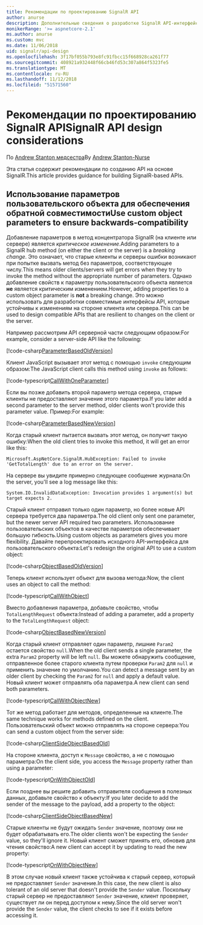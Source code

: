 ```yaml
---
title: Рекомендации по проектированию SignalR API
author: anurse
description: Дополнительные сведения о разработке SignalR API-интерфейсы для обеспечения совместимости между версиями приложения.
monikerRange: '>= aspnetcore-2.1'
ms.author: anurse
ms.custom: mvc
ms.date: 11/06/2018
uid: signalr/api-design
ms.openlocfilehash: 3f17bf055b793e8fc91fbcc15f668928ca261f77
ms.sourcegitcommit: 408921a932448f66cb46fd53c307a864f5323fe5
ms.translationtype: MT
ms.contentlocale: ru-RU
ms.lasthandoff: 11/12/2018
ms.locfileid: "51571560"
---
```

# <a name="signalr-api-design-considerations"></a><span data-ttu-id="3f775-103">Рекомендации по проектированию SignalR API</span><span class="sxs-lookup"><span data-stu-id="3f775-103">SignalR API design considerations</span></span>

<span data-ttu-id="3f775-104">По [Andrew Stanton медсестра](https://twitter.com/anurse)</span><span class="sxs-lookup"><span data-stu-id="3f775-104">By [Andrew Stanton-Nurse](https://twitter.com/anurse)</span></span>

<span data-ttu-id="3f775-105">Эта статья содержит рекомендации по созданию API на основе SignalR.</span><span class="sxs-lookup"><span data-stu-id="3f775-105">This article provides guidance for building SignalR-based APIs.</span></span>

## <a name="use-custom-object-parameters-to-ensure-backwards-compatibility"></a><span data-ttu-id="3f775-106">Использование параметров пользовательского объекта для обеспечения обратной совместимости</span><span class="sxs-lookup"><span data-stu-id="3f775-106">Use custom object parameters to ensure backwards-compatibility</span></span>

<span data-ttu-id="3f775-107">Добавление параметров в метод концентратора SignalR (на клиенте или сервере) является *критическое изменение*.</span><span class="sxs-lookup"><span data-stu-id="3f775-107">Adding parameters to a SignalR hub method (on either the client or the server) is a *breaking change*.</span></span> <span data-ttu-id="3f775-108">Это означает, что старые клиенты и серверы ошибки возникают при попытке вызвать метод без параметров, соответствующее числу.</span><span class="sxs-lookup"><span data-stu-id="3f775-108">This means older clients/servers will get errors when they try to invoke the method without the appropriate number of parameters.</span></span> <span data-ttu-id="3f775-109">Однако добавление свойств к параметру пользовательского объекта является **не** является критическим изменением.</span><span class="sxs-lookup"><span data-stu-id="3f775-109">However, adding properties to a custom object parameter is **not** a breaking change.</span></span> <span data-ttu-id="3f775-110">Это можно использовать для разработки совместимые интерфейсы API, которые устойчивы к изменениям на стороне клиента или сервера.</span><span class="sxs-lookup"><span data-stu-id="3f775-110">This can be used to design compatible APIs that are resilient to changes on the client or the server.</span></span>

<span data-ttu-id="3f775-111">Например рассмотрим API серверной части следующим образом:</span><span class="sxs-lookup"><span data-stu-id="3f775-111">For example, consider a server-side API like the following:</span></span>

[!code-csharp[ParameterBasedOldVersion](api-design/sample/Samples.cs?name=ParameterBasedOldVersion)]

<span data-ttu-id="3f775-112">Клиент JavaScript вызывает этот метод с помощью `invoke` следующим образом:</span><span class="sxs-lookup"><span data-stu-id="3f775-112">The JavaScript client calls this method using `invoke` as follows:</span></span>

[!code-typescript[CallWithOneParameter](api-design/sample/Samples.ts?name=CallWithOneParameter)]

<span data-ttu-id="3f775-113">Если вы позже добавить второй параметр метода сервера, старые клиенты не предоставляют значение этого параметра.</span><span class="sxs-lookup"><span data-stu-id="3f775-113">If you later add a second parameter to the server method, older clients won't provide this parameter value.</span></span> <span data-ttu-id="3f775-114">Пример:</span><span class="sxs-lookup"><span data-stu-id="3f775-114">For example:</span></span>

[!code-csharp[ParameterBasedNewVersion](api-design/sample/Samples.cs?name=ParameterBasedNewVersion)]

<span data-ttu-id="3f775-115">Когда старый клиент пытается вызвать этот метод, он получит такую ошибку:</span><span class="sxs-lookup"><span data-stu-id="3f775-115">When the old client tries to invoke this method, it will get an error like this:</span></span>

```
Microsoft.AspNetCore.SignalR.HubException: Failed to invoke 'GetTotalLength' due to an error on the server.
```

<span data-ttu-id="3f775-116">На сервере вы увидите примерно следующее сообщение журнала:</span><span class="sxs-lookup"><span data-stu-id="3f775-116">On the server, you'll see a log message like this:</span></span>

```
System.IO.InvalidDataException: Invocation provides 1 argument(s) but target expects 2.
```

<span data-ttu-id="3f775-117">Старый клиент отправил только один параметр, но более новые API сервера требуется два параметра.</span><span class="sxs-lookup"><span data-stu-id="3f775-117">The old client only sent one parameter, but the newer server API required two parameters.</span></span> <span data-ttu-id="3f775-118">Использование пользовательских объектов в качестве параметров обеспечивает большую гибкость.</span><span class="sxs-lookup"><span data-stu-id="3f775-118">Using custom objects as parameters gives you more flexibility.</span></span> <span data-ttu-id="3f775-119">Давайте перепроектировать исходного API-интерфейса для пользовательского объекта:</span><span class="sxs-lookup"><span data-stu-id="3f775-119">Let's redesign the original API to use a custom object:</span></span>

[!code-csharp[ObjectBasedOldVersion](api-design/sample/Samples.cs?name=ObjectBasedOldVersion)]

<span data-ttu-id="3f775-120">Теперь клиент использует объект для вызова метода:</span><span class="sxs-lookup"><span data-stu-id="3f775-120">Now, the client uses an object to call the method:</span></span>

[!code-typescript[CallWithObject](api-design/sample/Samples.ts?name=CallWithObject)]

<span data-ttu-id="3f775-121">Вместо добавления параметра, добавьте свойство, чтобы `TotalLengthRequest` объекта:</span><span class="sxs-lookup"><span data-stu-id="3f775-121">Instead of adding a parameter, add a property to the `TotalLengthRequest` object:</span></span>

[!code-csharp[ObjectBasedNewVersion](api-design/sample/Samples.cs?name=ObjectBasedNewVersion&highlight=4,9-13)]

<span data-ttu-id="3f775-122">Когда старый клиент отправляет один параметр, лишние `Param2` остается свойство `null`.</span><span class="sxs-lookup"><span data-stu-id="3f775-122">When the old client sends a single parameter, the extra `Param2` property will be left `null`.</span></span> <span data-ttu-id="3f775-123">Вы можете обнаружить сообщение, отправленное более старого клиента путем проверки `Param2` для `null` и применить значение по умолчанию.</span><span class="sxs-lookup"><span data-stu-id="3f775-123">You can detect a message sent by an older client by checking the `Param2` for `null` and apply a default value.</span></span> <span data-ttu-id="3f775-124">Новый клиент может отправлять оба параметра.</span><span class="sxs-lookup"><span data-stu-id="3f775-124">A new client can send both parameters.</span></span>

[!code-typescript[CallWithObjectNew](api-design/sample/Samples.ts?name=CallWithObjectNew)]

<span data-ttu-id="3f775-125">Тот же метод работает для методов, определенные на клиенте.</span><span class="sxs-lookup"><span data-stu-id="3f775-125">The same technique works for methods defined on the client.</span></span> <span data-ttu-id="3f775-126">Пользовательский объект можно отправлять на стороне сервера:</span><span class="sxs-lookup"><span data-stu-id="3f775-126">You can send a custom object from the server side:</span></span>

[!code-csharp[ClientSideObjectBasedOld](api-design/sample/Samples.cs?name=ClientSideObjectBasedOld)]

<span data-ttu-id="3f775-127">На стороне клиента, доступ к `Message` свойство, а не с помощью параметра:</span><span class="sxs-lookup"><span data-stu-id="3f775-127">On the client side, you access the `Message` property rather than using a parameter:</span></span>

[!code-typescript[OnWithObjectOld](api-design/sample/Samples.ts?name=OnWithObjectOld)]

<span data-ttu-id="3f775-128">Если позднее вы решите добавить отправителя сообщения в полезных данных, добавьте свойство к объекту:</span><span class="sxs-lookup"><span data-stu-id="3f775-128">If you later decide to add the sender of the message to the payload, add a property to the object:</span></span>

[!code-csharp[ClientSideObjectBasedNew](api-design/sample/Samples.cs?name=ClientSideObjectBasedNew&highlight=5)]

<span data-ttu-id="3f775-129">Старые клиенты не будут ожидать `Sender` значение, поэтому они не будет обрабатывать его.</span><span class="sxs-lookup"><span data-stu-id="3f775-129">The older clients won't be expecting the `Sender` value, so they'll ignore it.</span></span> <span data-ttu-id="3f775-130">Новый клиент сможет принять его, обновив для чтения свойство:</span><span class="sxs-lookup"><span data-stu-id="3f775-130">A new client can accept it by updating to read the new property:</span></span>

[!code-typescript[OnWithObjectNew](api-design/sample/Samples.ts?name=OnWithObjectNew&highlight=2-5)]

<span data-ttu-id="3f775-131">В этом случае новый клиент также устойчива к старый сервер, который не предоставляет `Sender` значение.</span><span class="sxs-lookup"><span data-stu-id="3f775-131">In this case, the new client is also tolerant of an old server that doesn't provide the `Sender` value.</span></span> <span data-ttu-id="3f775-132">Поскольку старый сервер не предоставляют `Sender` значение, клиент проверяет, существует ли он перед доступом к нему.</span><span class="sxs-lookup"><span data-stu-id="3f775-132">Since the old server won't provide the `Sender` value, the client checks to see if it exists before accessing it.</span></span>
